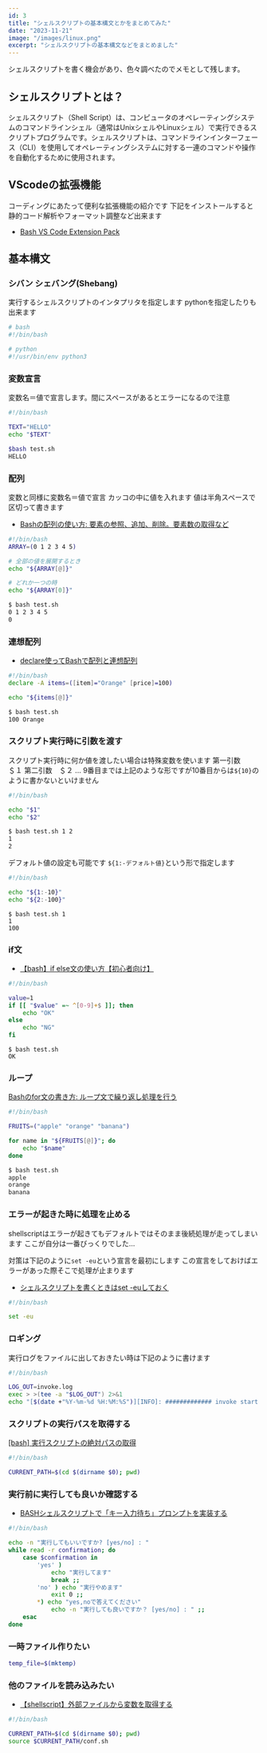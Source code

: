 ```yaml
---
id: 3
title: "シェルスクリプトの基本構文とかをまとめてみた"
date: "2023-11-21"
image: "/images/linux.png"
excerpt: "シェルスクリプトの基本構文などをまとめました"
---
```


シェルスクリプトを書く機会があり、色々調べたのでメモとして残します。

## シェルスクリプトとは？

シェルスクリプト（Shell Script）は、コンピュータのオペレーティングシステムのコマンドラインシェル（通常はUnixシェルやLinuxシェル）で実行できるスクリプトプログラムです。シェルスクリプトは、コマンドラインインターフェース（CLI）を使用してオペレーティングシステムに対する一連のコマンドや操作を自動化するために使用されます。

## VScodeの拡張機能

コーディングにあたって便利な拡張機能の紹介です
下記をインストールすると静的コード解析やフォーマット調整など出来ます

- [Bash VS Code Extension Pack](https://marketplace.visualstudio.com/items?itemName=pinage404.bash-extension-pack)

## 基本構文

### シバン シェバング(Shebang)

実行するシェルスクリプトのインタプリタを指定します
pythonを指定したりも出来ます

```bash
# bash
#!/bin/bash

# python
#!/usr/bin/env python3
```

### 変数宣言

変数名＝値で宣言します。間にスペースがあるとエラーになるので注意

```bash
#!/bin/bash

TEXT="HELLO"
echo "$TEXT"
```
```bash
$bash test.sh
HELLO
```

### 配列

変数と同様に変数名＝値で宣言
カッコの中に値を入れます
値は半角スペースで区切って書きます

- [Bashの配列の使い方: 要素の参照、追加、削除。要素数の取得など](https://yu-nix.com/archives/bash-array/)

```bash
#!/bin/bash
ARRAY=(0 1 2 3 4 5)

# 全部の値を展開するとき
echo "${ARRAY[@]}"

# どれか一つの時
echo "${ARRAY[0]}"
```

```bash
$ bash test.sh
0 1 2 3 4 5
0
```

### 連想配列


- [declare使ってBashで配列と連想配列](https://future-architect.github.io/articles/20210401/)

```bash
#!/bin/bash
declare -A items=([item]="Orange" [price]=100)

echo "${items[@]}"
```

```bash
$ bash test.sh
100 Orange
```


### スクリプト実行時に引数を渡す

スクリプト実行時に何か値を渡したい場合は特殊変数を使います
第一引数　＄１
第二引数　＄２ ...
9番目までは上記のような形ですが10番目からは`${10}`のように書かないといけません

```bash
#!/bin/bash

echo "$1"
echo "$2"
```

```bash
$ bash test.sh 1 2
1
2
```

デフォルト値の設定も可能です
`${1:-デフォルト値}`という形で指定します

```bash
#!/bin/bash

echo "${1:-10}"
echo "${2:-100}"
```

```
$ bash test.sh 1
1
100
```

### if文

- [【bash】if else文の使い方【初心者向け】](https://lanchesters.site/bash-if-else/)

```bash
#!/bin/bash

value=1
if [[ "$value" =~ ^[0-9]+$ ]]; then
    echo "OK"
else
    echo "NG"
fi
```

```
$ bash test.sh
OK
```

### ループ

[Bashのfor文の書き方: ループ文で繰り返し処理を行う](https://yu-nix.com/archives/bash-for/)

```bash
#!/bin/bash

FRUITS=("apple" "orange" "banana")

for name in "${FRUITS[@]}"; do
    echo "$name"
done
```

```bash
$ bash test.sh
apple
orange
banana
```

### エラーが起きた時に処理を止める

shellscriptはエラーが起きてもデフォルトではそのまま後続処理が走ってしまいます
ここが自分は一番びっくりでした…

対策は下記のように`set -eu`という宣言を最初にします
この宣言をしておけばエラーがあった際そこで処理が止まります

- [シェルスクリプトを書くときはset -euしておく](https://qiita.com/youcune/items/fcfb4ad3d7c1edf9dc96)

```bash
#!/bin/bash

set -eu

```

### ロギング

実行ログをファイルに出しておきたい時は下記のように書けます

```bash
#!/bin/bash

LOG_OUT=invoke.log
exec > >(tee -a "$LOG_OUT") 2>&1
echo "[$(date +"%Y-%m-%d %H:%M:%S")][INFO]: ############# invoke start #############"
```

### スクリプトの実行パスを取得する

[[bash] 実行スクリプトの絶対パスの取得](https://qiita.com/koara-local/items/2d67c0964188bba39e29)

```bash
#!/bin/bash

CURRENT_PATH=$(cd $(dirname $0); pwd)
```

### 実行前に実行しても良いか確認する

- [BASHシェルスクリプトで「キー入力待ち」プロンプトを実装する](https://dev.classmethod.jp/articles/waiting-for-your-input-with-read-command/)

```bash
#!/bin/bash

echo -n "実行してもいいですか? [yes/no] : "
while read -r confirmation; do
    case $confirmation in
        'yes' )
            echo "実行してます"
            break ;;
        'no' ) echo "実行やめます"
            exit 0 ;;
        *) echo "yes,noで答えてください"
            echo -n "実行しても良いですか？ [yes/no] : " ;;
    esac
done
```

### 一時ファイル作りたい

```bash
temp_file=$(mktemp)
```

### 他のファイルを読み込みたい

- [【shellscript】外部ファイルから変数を取得する](https://qiita.com/aki_number16/items/155d0dff85917b9a829b)

```bash
#!/bin/bash

CURRENT_PATH=$(cd $(dirname $0); pwd)
source $CURRENT_PATH/conf.sh
```
